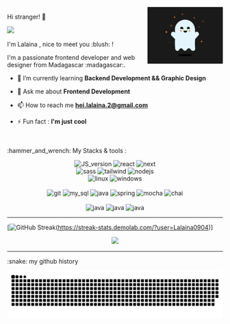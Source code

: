 <img align="right" src="/imgs/SpookyGhost.gif" width="35%" alt="banner"/>

<p>Hi stranger! 👋</p>

<div align="left"><img src="https://readme-typing-svg.herokuapp.com?font=Fira+Code&pause=1000&color=1586A6&width=435&lines=Welcome+to+my+github+page+!" /></div>

<p>I'm Lalaina , nice to meet you :blush: !</p>

<p>I'm a passionate frontend developer and web designer from Madagascar :madagascar:.</p>

-   🌱 I’m currently learning **Backend Development && Graphic Design**

-   💬 Ask me about **Frontend Development**

-   📫 How to reach me **hei.lalaina.2@gmail.com**

-   ⚡ Fun fact : **I'm just cool**

</br>

<p>:hammer_and_wrench: My Stacks & tools : </p>

<div align="center">
     <img src="https://img.shields.io/badge/-JavaScript-FFCA28?style=for-the-badge&logo=javascript&logoColor=white" alt="JS_version" width="140px"/>
     <img src="https://img.shields.io/badge/React-20232A?style=for-the-badge&logo=react&logoColor=61DAFB" alt="react" width="100px"/>
     <img src="https://img.shields.io/badge/next.js-fff?style=for-the-badge&logo=nextdotjs&logoColor=black" alt="next" width="100px"/>
     </br>
     <img src="https://img.shields.io/badge/Sass-CC6699?style=for-the-badge&logo=sass&logoColor=white" alt="sass" width="80px"/>
     <img src="https://img.shields.io/badge/tailwindcss-0f172a?style=for-the-badge&logo=tailwindcss&logoColor=blue" alt="tailwind" width="140px"/>
     <img src="https://img.shields.io/badge/Node.js-339933?style=for-the-badge&logo=nodedotjs&logoColor=000" alt="nodejs" width="100px"/>
     </br>
     <img src="https://img.shields.io/badge/-Linux-F9F63C?style=for-the-badge&logo=linux&logoColor=000" alt="linux"/>
     <img src="https://img.shields.io/badge/-Windows-3CB7F9?style=for-the-badge&logo=windows&logoColor=FFFFFF" alt="windows"/>
</div>

</br>

<div align="center">
      <img src="https://www.vectorlogo.zone/logos/git-scm/git-scm-icon.svg" alt="git" width="30" height="30"/> 
      <img src="https://www.vectorlogo.zone/logos/mysql/mysql-icon.svg" alt="my_sql" width="30" height="30"/> 
      <img src="https://www.vectorlogo.zone/logos/java/java-icon.svg" alt="java" width="30" height="30"/> 
      <img src="https://www.vectorlogo.zone/logos/springio/springio-icon.svg" alt="spring" width="30" height="30"/>
      <img src="https://www.vectorlogo.zone/logos/mochajs/mochajs-icon.svg" alt="mocha" width="30" height="30"/> 
      <img src="https://www.vectorlogo.zone/logos/chaijs/chaijs-icon.svg" alt="chai" width="30" height="30"/>
      </br>
      </br>
      <img src="https://www.vectorlogo.zone/logos/figma/figma-icon.svg" alt="java" width="25" height="25"/> 
      <img src="https://www.vectorlogo.zone/logos/canva/canva-icon.svg" alt="java" width="25" height="25"/> 
      <img src="https://upload.wikimedia.org/wikipedia/commons/c/c2/Adobe_XD_CC_icon.svg" alt="java" width="25" height="25"/> 
</div>

---

[![GitHub Streak](https://streak-stats.demolab.com/?user=Lalaina0904)(https://streak-stats.demolab.com/?user=Lalaina0904)]

<div align=center>  
  <strong>
      <img src='https://komarev.com/ghpvc/?username=Lalaina0904&style=flat-square&color=blueviolet'>
  </strong> 
</div>

---

<p>:snake: my github history</p>

<picture>
  <source media="(prefers-color-scheme: dark)" srcset="https://raw.githubusercontent.com/Lalaina0904/Lalaina0904/output/github-contribution-grid-snake-dark.svg" />
  <source media="(prefers-color-scheme: light)" srcset="https://raw.githubusercontent.com/Lalaina0904/Lalaina0904/output/github-contribution-grid-snake.svg" />
  <img alt="github-snake" src="https://raw.githubusercontent.com/Lalaina0904/Lalaina0904/output/github-contribution-grid-snake.svg" />
</picture>
